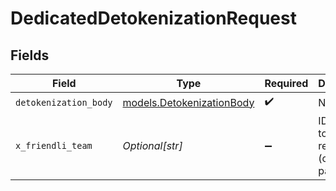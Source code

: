 # DedicatedDetokenizationRequest


## Fields

| Field                                                        | Type                                                         | Required                                                     | Description                                                  |
| ------------------------------------------------------------ | ------------------------------------------------------------ | ------------------------------------------------------------ | ------------------------------------------------------------ |
| `detokenization_body`                                        | [models.DetokenizationBody](../models/detokenizationbody.md) | :heavy_check_mark:                                           | N/A                                                          |
| `x_friendli_team`                                            | *Optional[str]*                                              | :heavy_minus_sign:                                           | ID of team to run requests as (optional parameter).          |